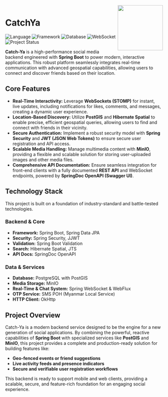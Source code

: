 <img src="https://file.catchya.online/public/1755278567155-catch-ya.png" width="144" align="right" hspace="0" />

# CatchYa

![Language](https://img.shields.io/badge/language-Java-blue)
![Framework](https://img.shields.io/badge/framework-Spring%20Boot-orange)
![Database](https://img.shields.io/badge/database-PostgreSQL-blue)
![WebSocket](https://img.shields.io/badge/WebSocket-enabled-blueviolet)
![Project Status](https://img.shields.io/badge/status-active-brightgreen)


**Catch-Ya** is a high-performance social media backend engineered with **Spring Boot** to power modern, interactive applications. This robust platform seamlessly integrates real-time communication with advanced geospatial capabilities, allowing users to connect and discover friends based on their location.

Core Features
-------------

*   **Real-Time Interactivity:** Leverage **WebSockets (STOMP)** for instant, live updates, including notifications for likes, comments, and messages, creating a dynamic user experience.
*   **Location-Based Discovery:** Utilize **PostGIS** and **Hibernate Spatial** to enable precise, efficient geospatial queries, allowing users to find and connect with friends in their vicinity.
*   **Secure Authentication:** Implement a robust security model with **Spring Security** and **JWT (JSON Web Tokens)** to ensure secure user registration and API access.
*   **Scalable Media Handling:** Manage multimedia content with **MinIO**, providing a flexible and scalable solution for storing user-uploaded images and other media files.
*   **Comprehensive API Documentation:** Ensure seamless integration for front-end clients with a fully documented **REST API** and WebSocket endpoints, powered by **SpringDoc OpenAPI (Swagger UI)**.


Technology Stack
----------------

This project is built on a foundation of industry-standard and battle-tested technologies.

### Backend & Core

*   **Framework:** Spring Boot, Spring Data JPA
*   **Security:** Spring Security, JJWT
*   **Validation:** Spring Boot Validation
*   **Search:** Hibernate Spatial, JTS
*   **API Docs:** SpringDoc OpenAPI


### Data & Services

*   **Database:** PostgreSQL with PostGIS
*   **Media Storage:** MinIO
*   **Real-Time & Chat System:** Spring WebSocket & WebFlux
*   **OTP Service:** SMS POH (Myanmar Local Service)
*   **HTTP Client:** OkHttp


Project Overview
----------------

Catch-Ya is a modern backend service designed to be the engine for a new generation of social applications. By combining the powerful, reactive capabilities of **Spring Boot** with specialized services like **PostGIS** and **MinIO**, this project provides a complete and production-ready solution for building features like:

*   **Geo-fenced events or friend suggestions**
*   **Live activity feeds and presence indicators**
*   **Secure and verifiable user registration workflows**


This backend is ready to support mobile and web clients, providing a scalable, secure, and feature-rich foundation for an engaging social experience.